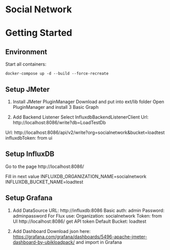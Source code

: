 Social Network 
============

# Getting Started

## Environment

Start all containers:

```
docker-compose up -d --build --force-recreate
```

## Setup JMeter

1. Install JMeter PluginManager
Download and put into ext/lib folder
Open PluginManager and install 3 Basic Graph

2. Add Backend Listener 
Select InfluxdbBackendListenerClient
Url: http://localhost:8086/write?db=LoadTestDb


Url: http://localhost:8086/api/v2/write?org=socialnetwork&bucket=loadtest
influxdbToken: from ui

## Setup InfluxDB

Go to the page http://localhost:8086/

Fill in next value
INFLUXDB_ORGANIZATION_NAME=socialnetwork
INFLUXDB_BUCKET_NAME=loadtest

## Setup Grafana

1. Add DataSource
URL: http://influxdb:8086
Basic auth: admin
Password: adminpassword
For Flux use:
Organization: socialnetwork 
Token: from UI http://localhost:8086/ get API token
Default Bucket: loadtest

2. Add Dashboard
Download json here: https://grafana.com/grafana/dashboards/5496-apache-jmeter-dashboard-by-ubikloadpack/
and import in Grafana